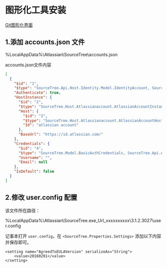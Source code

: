 # 图形化工具安装

[Git图形化界面](https://www.sourcetreeapp.com/)

## 1.添加 accounts.json 文件

%LocalAppData%\Atlassian\SourceTree\accounts.json

accounts.json文件内容

```json
[
  {
    "$id": "1",
    "$type": "SourceTree.Api.Host.Identity.Model.IdentityAccount, SourceTree.Api.Host.Identity",
    "Authenticate": true,
    "HostInstance": {
      "$id": "2",
      "$type": "SourceTree.Host.Atlassianaccount.AtlassianAccountInstance, SourceTree.Host.AtlassianAccount",
      "Host": {
        "$id": "3",
        "$type": "SourceTree.Host.Atlassianaccount.AtlassianAccountHost, SourceTree.Host.AtlassianAccount",
        "Id": "atlassian account"
      },
      "BaseUrl": "https://id.atlassian.com/"
    },
    "Credentials": {
      "$id": "4",
      "$type": "SourceTree.Model.BasicAuthCredentials, SourceTree.Api.Account",
      "Username": "",
      "Email": null
    },
    "IsDefault": false
  }
]
```

## 2.修改 user.config 配置

该文件所在路径：

%LocalAppData%\Atlassian\SourceTree.exe_Url_xxxxxxxxxx\3.1.2.3027\user.config

记事本打开 `user.config`，在 `<SourceTree.Properties.Settings>` 添加以下内容并保存即可。

```
<setting name="AgreedToEULAVersion" serializeAs="String">
	<value>20160201</value>
</setting>
```

